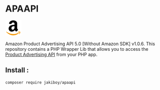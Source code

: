 # APAAPI

<img src="amazon.svg" width="50">

Amazon Product Advertising API 5.0 [Without Amazon SDK] v1.0.6.
This repository contains a PHP Wrapper Lib that allows you to access the [Product Advertising API](https://webservices.amazon.com/paapi5/documentation/index.html) from your PHP app.

## Install :

```
composer require jakiboy/apaapi
```
